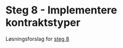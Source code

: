 # Steg 8 - Implementere kontraktstyper

Løsningsforslag for [steg 8](https://github.com/nrkno/dotnetskolen/tree/main#steg-8---implementere-kontraktstyper)
